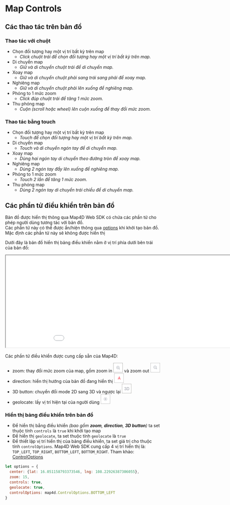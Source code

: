 # Map Controls

## Các thao tác trên bản đồ

### Thao tác với chuột
- Chọn đối tượng hay một vị trí bất kỳ trên map
  - *Click chuột trái để chọn đối tượng hay một vị trí bất kỳ trên map.*
- Di chuyển map
  - *Giữ và di chuyển chuột trái để di chuyển map.*
- Xoay map
  - *Giữ và di chuyển chuột phải sang trái sang phải để xoay map.*
- Nghiêng map
  - *Giữ và di chuyển chuột phải lên xuống để nghiêng map.*
- Phóng to 1 mức zoom
  - *Click đúp chuột trái để tăng 1 mức zoom.*
- Thu phóng map
  - *Cuộn (scroll hoặc wheel) lên cuộn xuống để thay đổi mức zoom.*

### Thao tác bằng touch
- Chọn đối tượng hay một vị trí bất kỳ trên map
  - *Touch để chọn đối tượng hay một vị trí bất kỳ trên map.*
- Di chuyển map
  - *Touch và di chuyển ngón tay để di chuyển map.*
- Xoay map
  - *Dùng hai ngón tay di chuyển theo đường tròn để xoay map.*
- Nghiêng map
  - *Dùng 2 ngón tay đẩy lên xuống để nghiêng map.*
- Phóng to 1 mức zoom
  - *Touch 2 lần để tăng 1 mức zoom.*
- Thu phóng map
  - *Dùng 2 ngón tay di chuyển trái chiều để di chuyển map.*

## Các phần tử điều khiển trên bản đồ

Bản đồ được hiển thị thông qua Map4D Web SDK có chứa các phần tử cho phép người dùng tương tác với bản đồ.  
Các phần tử này có thể được ẩn/hiện thông qua [options](/reference/map?id=mapoptions-interface) khi khởi tạo bản đồ.  
Mặc định các phần tử này sẽ không được hiển thị

Dưới đây là bản đồ hiển thị bảng điều khiển nằm ở vị trí phía dưới bên trái của bản đồ:
<iframe src="./html/map-controls.html" style="min-width: 1000px;" height="300px"></iframe>

Các phần tử điều khiển được cung cấp sẵn của Map4D:
- zoom: thay đổi mức zoom của map, gồm zoom in ![zoom-in](../../resources/zoom-in.png) và zoom out ![zoom-out](../../resources/zoom-out.png)
- direction: hiển thị hướng của bản đồ đang hiển thị ![direct-ion](../../resources/direct-icon.png)
- 3D button: chuyển đổi mode 2D sang 3D và ngược lại ![mode-icon](../../resources/mode-icon.png)
- geolocate: lấy vị trí hiện tại của người dùng ![location-icon](../../resources/location-icon.png)

### Hiển thị bảng điều khiển trên bản đồ

- Để hiển thị bẳng điều khiển *(bao gồm **zoom**, **direction**, **3D button**)* ta set thuộc tính `controls` là `true` khi khởi tạo map
- Để hiển thị `geolocate`, ta set thuộc tính `geolocate` là `true`
- Để thiết lập vị trí hiển thị của bảng điều khiển, ta set giá trị cho thuộc tính `controlOptions`. Map4D Web SDK cung cấp 4 vị trí hiển thị là: `TOP_LEFT`, `TOP_RIGHT`, `BOTTOM_LEFT`, `BOTTOM_RIGHT`. Tham khảo: [ControlOptions](/reference/map?id=controloptions-enum)

```js
let options = {
  center: {lat: 16.051158793373546, lng: 108.22926387306055},
  zoom: 15,
  controls: true,
  geolocate: true,
  controlOptions: map4d.ControlOptions.BOTTOM_LEFT
}
```